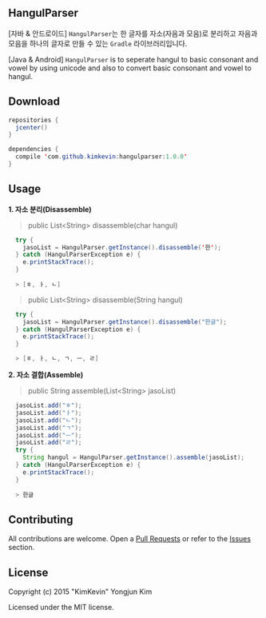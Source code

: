 ## HangulParser
[자바 & 안드로이드] `HangulParser`는 한 글자를 자소(자음과 모음)로 분리하고 자음과 모음을 하나의 글자로 만들 수 있는 `Gradle` 라이브러리입니다.

[Java & Android] `HangulParser` is to seperate hangul to basic consonant and vowel by using unicode and also to convert basic consonant and vowel to hangul.

## Download

```java
repositories {
  jcenter()
}

dependencies {
  compile 'com.github.kimkevin:hangulparser:1.0.0'
}
```

## Usage

**1. 자소 분리(Disassemble)**

> public List\<String\> disassemble(char hangul)

```java 
  try {
    jasoList = HangulParser.getInstance().disassemble('한');
  } catch (HangulParserException e) {
    e.printStackTrace();
  }
  
  > [ㅎ, ㅏ, ㄴ]
```

> public List\<String\> disassemble(String hangul)

```java
  try {
    jasoList = HangulParser.getInstance().disassemble("한글");
  } catch (HangulParserException e) {
    e.printStackTrace();
  }

  > [ㅎ, ㅏ, ㄴ, ㄱ, ㅡ, ㄹ]
```

**2. 자소 결합(Assemble)**
> public String assemble(List\<String\> jasoList)

```java
  jasoList.add("ㅎ");
  jasoList.add("ㅏ");
  jasoList.add("ㄴ");
  jasoList.add("ㄱ");
  jasoList.add("ㅡ");
  jasoList.add("ㄹ");
  try {
    String hangul = HangulParser.getInstance().assemble(jasoList);
  } catch (HangulParserException e) {
    e.printStackTrace();
  }
  
  > 한글
```

## Contributing
All contributions are welcome. Open a [Pull Requests](https://github.com/kimkevin/HangulToJasoParser/pulls) or refer to
the [Issues](https://github.com/kimkevin/HangulToJasoParser/issues) section.

## License
Copyright (c) 2015 "KimKevin" Yongjun Kim

Licensed under the MIT license.
